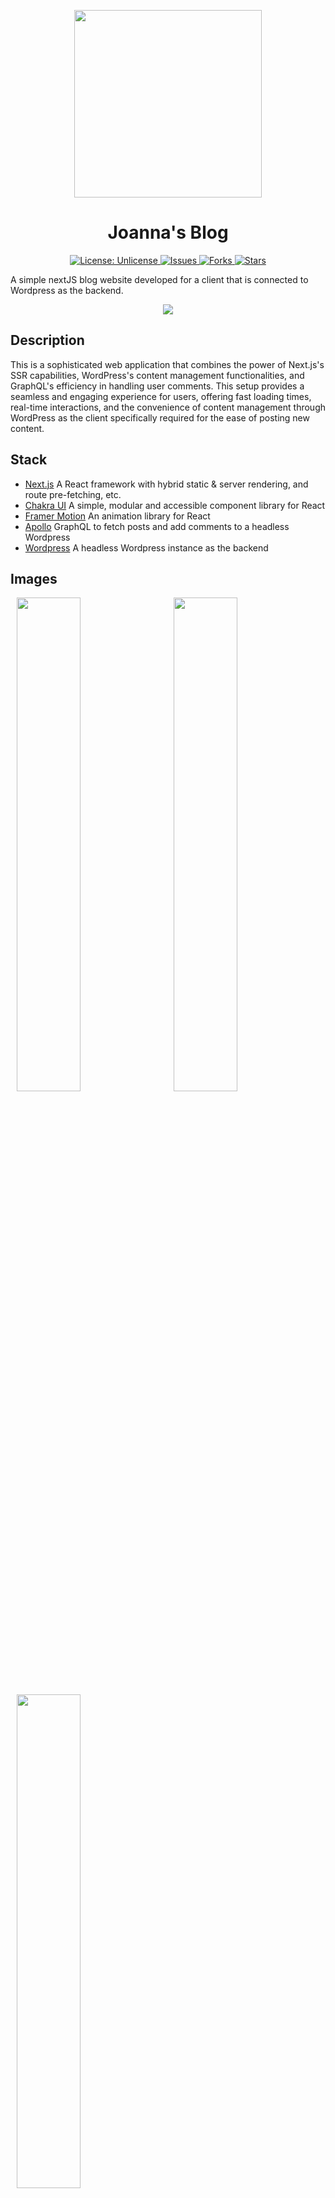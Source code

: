 <p align="center">
  <img src="https://repository-images.githubusercontent.com/676714602/091106df-1845-4ce8-9011-7807620abd49" width="300px" height="300px"/>
</p>
<h1 align="center">Joanna's Blog</h1>
<p align="center">

<a href="http://unlicense.org/">
<img src="https://img.shields.io/badge/license-Unlicense-blue.svg" alt="License: Unlicense">
</a>

<a href="https://github.com/michaelkeates/joanna-blog/issues">
<img src="https://img.shields.io/github/issues/michaelkeates/Hammurabi.svg" alt="Issues">
</a>

<a href="https://github.com/michaelkeates/joanna-blog/fork">
<img src="https://img.shields.io/github/forks/michaelkeates/Hammurabi.svg" alt="Forks">
</a>

<a href="https://github.com/michaelkeates/joanna-blog">
<img src="https://img.shields.io/github/stars/michaelkeates/Hammurabi.svg" alt="Stars">
</a>

</p>
A simple nextJS blog website developed for a client that is connected to Wordpress as the backend.
<p align="center">
  <img src="https://blog.michaelkeates.co.uk/wp-content/uploads/2023/08/joannablog.jpg" width"140px"/>
</p>
<h2 align="left">Description</h2>

This is a sophisticated web application that combines the power of Next.js's SSR capabilities, WordPress's content management functionalities, and GraphQL's efficiency in handling user comments. This setup provides a seamless and engaging experience for users, offering fast loading times, real-time interactions, and the convenience of content management through WordPress as the client specifically required for the ease of posting new content.

<h2 align="left">Stack</h2>
<ul>
<li><a href="https://nextjs.org/)">Next.js</a> A React framework with hybrid static & server rendering, and route pre-fetching, etc.</li>
<li><a href="https://chakra-ui.com/">Chakra UI</a> A simple, modular and accessible component library for React</li>
<li><a href="https://www.framer.com/motion/">Framer Motion</a> An animation library for React</li>
<li><a href="https://github.com/apollographql/apollo-tooling/">Apollo</a> GraphQL to fetch posts and add comments to a headless Wordpress</li>
<li><a href="https://wordpress.com/">Wordpress</a> A headless Wordpress instance as the backend</li>
</ul>
<h2 align="left">Images</h2>

<img src="https://blog.michaelkeates.co.uk/wp-content/uploads/2023/08/joannablog.jpg" width="45%" hspace="10"/> <img src="https://blog.michaelkeates.co.uk/wp-content/uploads/2023/08/joannablog2.jpg" width="45%" hspace="10"/>
<img src="https://blog.michaelkeates.co.uk/wp-content/uploads/2023/08/joannablog3.jpg" width="45%" hspace="10"/>

<h3 align="left">Author</h3>
<ul>
Michael Keates <a href="https://www.michaelkeates.co.uk">Website</a>
</ul>